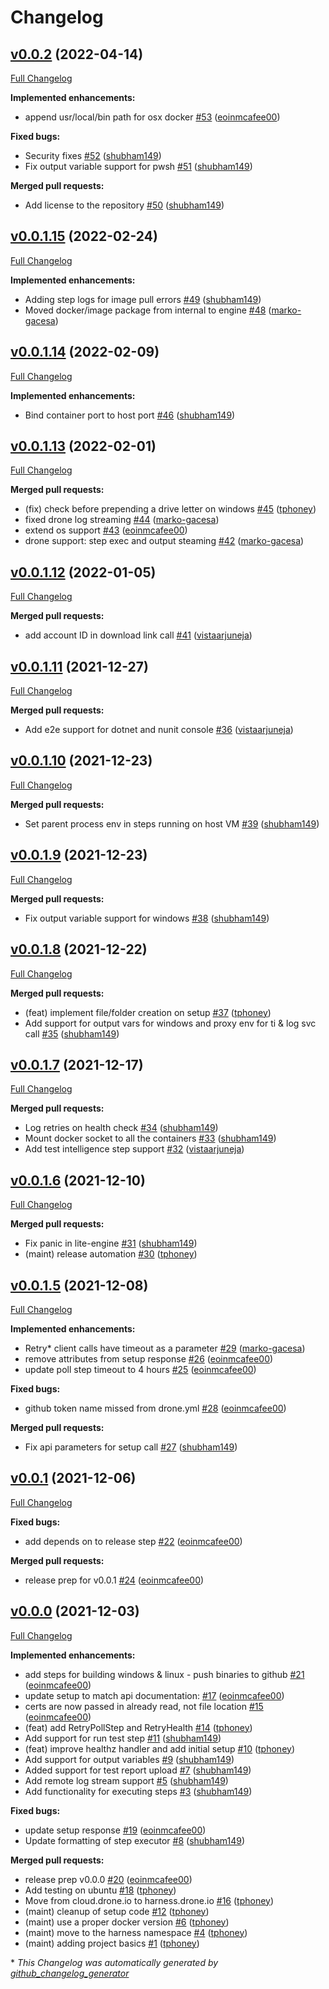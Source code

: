 # Changelog

## [v0.0.2](https://github.com/harness/lite-engine/tree/v0.0.2) (2022-04-14)

[Full Changelog](https://github.com/harness/lite-engine/compare/v0.0.1.15...v0.0.2)

**Implemented enhancements:**

- append usr/local/bin path for osx docker [\#53](https://github.com/harness/lite-engine/pull/53) ([eoinmcafee00](https://github.com/eoinmcafee00))

**Fixed bugs:**

- Security fixes [\#52](https://github.com/harness/lite-engine/pull/52) ([shubham149](https://github.com/shubham149))
- Fix output variable support for pwsh [\#51](https://github.com/harness/lite-engine/pull/51) ([shubham149](https://github.com/shubham149))

**Merged pull requests:**

- Add license to the repository [\#50](https://github.com/harness/lite-engine/pull/50) ([shubham149](https://github.com/shubham149))

## [v0.0.1.15](https://github.com/harness/lite-engine/tree/v0.0.1.15) (2022-02-24)

[Full Changelog](https://github.com/harness/lite-engine/compare/v0.0.1.14...v0.0.1.15)

**Implemented enhancements:**

- Adding step logs for image pull errors [\#49](https://github.com/harness/lite-engine/pull/49) ([shubham149](https://github.com/shubham149))
- Moved docker/image package from internal to engine [\#48](https://github.com/harness/lite-engine/pull/48) ([marko-gacesa](https://github.com/marko-gacesa))

## [v0.0.1.14](https://github.com/harness/lite-engine/tree/v0.0.1.14) (2022-02-09)

[Full Changelog](https://github.com/harness/lite-engine/compare/v0.0.1.13...v0.0.1.14)

**Implemented enhancements:**

- Bind container port to host port [\#46](https://github.com/harness/lite-engine/pull/46) ([shubham149](https://github.com/shubham149))

## [v0.0.1.13](https://github.com/harness/lite-engine/tree/v0.0.1.13) (2022-02-01)

[Full Changelog](https://github.com/harness/lite-engine/compare/v0.0.1.12...v0.0.1.13)

**Merged pull requests:**

- \(fix\) check before prepending a drive letter on windows [\#45](https://github.com/harness/lite-engine/pull/45) ([tphoney](https://github.com/tphoney))
- fixed drone log streaming [\#44](https://github.com/harness/lite-engine/pull/44) ([marko-gacesa](https://github.com/marko-gacesa))
- extend os support [\#43](https://github.com/harness/lite-engine/pull/43) ([eoinmcafee00](https://github.com/eoinmcafee00))
- drone support: step exec and output steaming [\#42](https://github.com/harness/lite-engine/pull/42) ([marko-gacesa](https://github.com/marko-gacesa))

## [v0.0.1.12](https://github.com/harness/lite-engine/tree/v0.0.1.12) (2022-01-05)

[Full Changelog](https://github.com/harness/lite-engine/compare/v0.0.1.11...v0.0.1.12)

**Merged pull requests:**

- add account ID in download link call [\#41](https://github.com/harness/lite-engine/pull/41) ([vistaarjuneja](https://github.com/vistaarjuneja))

## [v0.0.1.11](https://github.com/harness/lite-engine/tree/v0.0.1.11) (2021-12-27)

[Full Changelog](https://github.com/harness/lite-engine/compare/v0.0.1.10...v0.0.1.11)

**Merged pull requests:**

- Add e2e support for dotnet and nunit console [\#36](https://github.com/harness/lite-engine/pull/36) ([vistaarjuneja](https://github.com/vistaarjuneja))

## [v0.0.1.10](https://github.com/harness/lite-engine/tree/v0.0.1.10) (2021-12-23)

[Full Changelog](https://github.com/harness/lite-engine/compare/v0.0.1.9...v0.0.1.10)

**Merged pull requests:**

- Set parent process env in steps running on host VM [\#39](https://github.com/harness/lite-engine/pull/39) ([shubham149](https://github.com/shubham149))

## [v0.0.1.9](https://github.com/harness/lite-engine/tree/v0.0.1.9) (2021-12-23)

[Full Changelog](https://github.com/harness/lite-engine/compare/v0.0.1.8...v0.0.1.9)

**Merged pull requests:**

- Fix output variable support for windows [\#38](https://github.com/harness/lite-engine/pull/38) ([shubham149](https://github.com/shubham149))

## [v0.0.1.8](https://github.com/harness/lite-engine/tree/v0.0.1.8) (2021-12-22)

[Full Changelog](https://github.com/harness/lite-engine/compare/v0.0.1.7...v0.0.1.8)

**Merged pull requests:**

- \(feat\) implement file/folder creation on setup [\#37](https://github.com/harness/lite-engine/pull/37) ([tphoney](https://github.com/tphoney))
- Add support for output vars for windows and proxy env for ti & log svc call [\#35](https://github.com/harness/lite-engine/pull/35) ([shubham149](https://github.com/shubham149))

## [v0.0.1.7](https://github.com/harness/lite-engine/tree/v0.0.1.7) (2021-12-17)

[Full Changelog](https://github.com/harness/lite-engine/compare/v0.0.1.6...v0.0.1.7)

**Merged pull requests:**

- Log retries on health check [\#34](https://github.com/harness/lite-engine/pull/34) ([shubham149](https://github.com/shubham149))
- Mount docker socket to all the containers [\#33](https://github.com/harness/lite-engine/pull/33) ([shubham149](https://github.com/shubham149))
- Add test intelligence step support [\#32](https://github.com/harness/lite-engine/pull/32) ([vistaarjuneja](https://github.com/vistaarjuneja))

## [v0.0.1.6](https://github.com/harness/lite-engine/tree/v0.0.1.6) (2021-12-10)

[Full Changelog](https://github.com/harness/lite-engine/compare/v0.0.1.5...v0.0.1.6)

**Merged pull requests:**

- Fix panic in lite-engine [\#31](https://github.com/harness/lite-engine/pull/31) ([shubham149](https://github.com/shubham149))
- \(maint\) release automation [\#30](https://github.com/harness/lite-engine/pull/30) ([tphoney](https://github.com/tphoney))

## [v0.0.1.5](https://github.com/harness/lite-engine/tree/v0.0.1.5) (2021-12-08)

[Full Changelog](https://github.com/harness/lite-engine/compare/v0.0.1...v0.0.1.5)

**Implemented enhancements:**

- Retry\* client calls have timeout as a parameter [\#29](https://github.com/harness/lite-engine/pull/29) ([marko-gacesa](https://github.com/marko-gacesa))
- remove attributes from setup response [\#26](https://github.com/harness/lite-engine/pull/26) ([eoinmcafee00](https://github.com/eoinmcafee00))
- update poll step timeout to 4 hours [\#25](https://github.com/harness/lite-engine/pull/25) ([eoinmcafee00](https://github.com/eoinmcafee00))

**Fixed bugs:**

- github token name missed from drone.yml [\#28](https://github.com/harness/lite-engine/pull/28) ([eoinmcafee00](https://github.com/eoinmcafee00))

**Merged pull requests:**

- Fix api parameters for setup call [\#27](https://github.com/harness/lite-engine/pull/27) ([shubham149](https://github.com/shubham149))

## [v0.0.1](https://github.com/harness/lite-engine/tree/v0.0.1) (2021-12-06)

[Full Changelog](https://github.com/harness/lite-engine/compare/v0.0.0...v0.0.1)

**Fixed bugs:**

- add depends on to release step [\#22](https://github.com/harness/lite-engine/pull/22) ([eoinmcafee00](https://github.com/eoinmcafee00))

**Merged pull requests:**

- release prep for v0.0.1 [\#24](https://github.com/harness/lite-engine/pull/24) ([eoinmcafee00](https://github.com/eoinmcafee00))

## [v0.0.0](https://github.com/harness/lite-engine/tree/v0.0.0) (2021-12-03)

[Full Changelog](https://github.com/harness/lite-engine/compare/5f26deba117780467848b2cecf738e7428e41d4a...v0.0.0)

**Implemented enhancements:**

- add steps for building windows & linux - push binaries to github [\#21](https://github.com/harness/lite-engine/pull/21) ([eoinmcafee00](https://github.com/eoinmcafee00))
- update setup to match api documentation: [\#17](https://github.com/harness/lite-engine/pull/17) ([eoinmcafee00](https://github.com/eoinmcafee00))
- certs are now passed in already read, not file location [\#15](https://github.com/harness/lite-engine/pull/15) ([eoinmcafee00](https://github.com/eoinmcafee00))
- \(feat\) add RetryPollStep and RetryHealth [\#14](https://github.com/harness/lite-engine/pull/14) ([tphoney](https://github.com/tphoney))
- Add support for run test step [\#11](https://github.com/harness/lite-engine/pull/11) ([shubham149](https://github.com/shubham149))
- \(feat\) improve healthz handler and add initial setup [\#10](https://github.com/harness/lite-engine/pull/10) ([tphoney](https://github.com/tphoney))
- Add support for output variables [\#9](https://github.com/harness/lite-engine/pull/9) ([shubham149](https://github.com/shubham149))
- Added support for test report upload [\#7](https://github.com/harness/lite-engine/pull/7) ([shubham149](https://github.com/shubham149))
- Add remote log stream support [\#5](https://github.com/harness/lite-engine/pull/5) ([shubham149](https://github.com/shubham149))
- Add functionality for executing steps [\#3](https://github.com/harness/lite-engine/pull/3) ([shubham149](https://github.com/shubham149))

**Fixed bugs:**

- update setup response [\#19](https://github.com/harness/lite-engine/pull/19) ([eoinmcafee00](https://github.com/eoinmcafee00))
- Update formatting of step executor [\#8](https://github.com/harness/lite-engine/pull/8) ([shubham149](https://github.com/shubham149))

**Merged pull requests:**

- release prep v0.0.0 [\#20](https://github.com/harness/lite-engine/pull/20) ([eoinmcafee00](https://github.com/eoinmcafee00))
- Add testing on ubuntu [\#18](https://github.com/harness/lite-engine/pull/18) ([tphoney](https://github.com/tphoney))
- Move from cloud.drone.io to harness.drone.io [\#16](https://github.com/harness/lite-engine/pull/16) ([tphoney](https://github.com/tphoney))
- \(maint\) cleanup of setup code [\#12](https://github.com/harness/lite-engine/pull/12) ([tphoney](https://github.com/tphoney))
- \(maint\) use a proper docker version [\#6](https://github.com/harness/lite-engine/pull/6) ([tphoney](https://github.com/tphoney))
- \(maint\) move to the harness namespace [\#4](https://github.com/harness/lite-engine/pull/4) ([tphoney](https://github.com/tphoney))
- \(maint\) adding project basics [\#1](https://github.com/harness/lite-engine/pull/1) ([tphoney](https://github.com/tphoney))



\* *This Changelog was automatically generated by [github_changelog_generator](https://github.com/github-changelog-generator/github-changelog-generator)*
